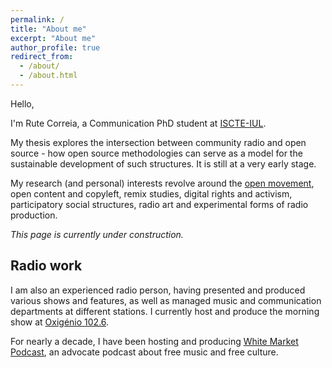 ```yaml
---
permalink: /
title: "About me"
excerpt: "About me"
author_profile: true
redirect_from:
  - /about/
  - /about.html
---
```


Hello,

I'm Rute Correia, a Communication PhD student at [ISCTE-IUL](https://iscte-iul.pt/).

My thesis explores the intersection between community radio and open source - how open source methodologies can serve as a model for the sustainable development of such structures. It is still at a very early stage.

My research (and personal) interests revolve around the [open movement](http://opendatahandbook.org/glossary/en/terms/open-movement/), open content and copyleft, remix studies, digital rights and activism, participatory social structures, radio art and experimental forms of radio production.

*This page is currently under construction.*

Radio work
------

I am also an experienced radio person, having presented and produced various shows and features, as well as managed music and communication departments at different stations. I currently host and produce the morning show at [Oxigénio 102.6](http://oxigenio.fm/).

For nearly a decade, I have been hosting and producing [White Market Podcast](https://www.whitemarketpodcast.eu/), an advocate podcast about free music and free culture.
